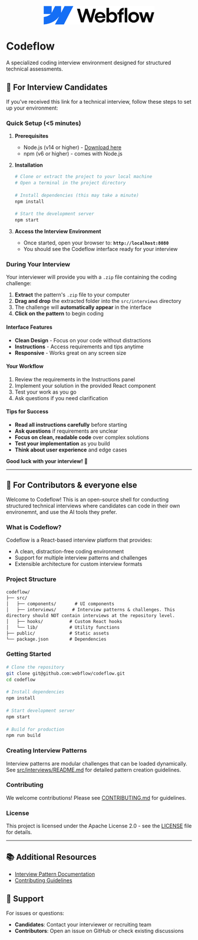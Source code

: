 <div align="center">
  <picture>
    <source media="(prefers-color-scheme: dark)" srcset="./webflow.svg">
    <img alt="Webflow" src="./webflow.svg" width="300">
  </picture>
</div>

# Codeflow

A specialized coding interview environment designed for structured technical assessments.


## 🎯 For Interview Candidates

If you've received this link for a technical interview, follow these steps to set up your environment:

### Quick Setup (<5 minutes)

1. **Prerequisites**
   - Node.js (v14 or higher) - [Download here](https://nodejs.org/)
   - npm (v6 or higher) - comes with Node.js

2. **Installation**
   ```bash
   # Clone or extract the project to your local machine
   # Open a terminal in the project directory

   # Install dependencies (this may take a minute)
   npm install

   # Start the development server
   npm start
   ```

3. **Access the Interview Environment**
   - Once started, open your browser to: **`http://localhost:8080`**
   - You should see the Codeflow interface ready for your interview

### During Your Interview

Your interviewer will provide you with a `.zip` file containing the coding challenge:

1. **Extract** the pattern's `.zip` file to your computer
2. **Drag and drop** the extracted folder into the `src/interviews` directory
3. The challenge will **automatically appear** in the interface
4. **Click on the pattern** to begin coding

#### Interface Features
- **Clean Design** - Focus on your code without distractions
- **Instructions** - Access requirements and tips anytime
- **Responsive** - Works great on any screen size

#### Your Workflow
1. Review the requirements in the Instructions panel
2. Implement your solution in the provided React component
3. Test your work as you go
4. Ask questions if you need clarification


#### Tips for Success
- **Read all instructions carefully** before starting
- **Ask questions** if requirements are unclear
- **Focus on clean, readable code** over complex solutions
- **Test your implementation** as you build
- **Think about user experience** and edge cases

**Good luck with your interview!** 🚀

---

## 👥 For Contributors & everyone else

Welcome to Codeflow! This is an open-source shell for conducting structured technical interviews where candidates can code in their own environemnt, and use the AI tools they prefer. 

### What is Codeflow?

Codeflow is a React-based interview platform that provides:
- A clean, distraction-free coding environment
- Support for multiple interview patterns and challenges
- Extensible architecture for custom interview formats


### Project Structure

```
codeflow/
├── src/
│   ├── components/       # UI components
│   ├── interviews/      # Interview patterns & challenges. This directory should NOT contain interviews at the repository level.
│   ├── hooks/          # Custom React hooks
│   └── lib/            # Utility functions
├── public/             # Static assets
└── package.json        # Dependencies
```

### Getting Started

```bash
# Clone the repository
git clone git@github.com:webflow/codeflow.git
cd codeflow

# Install dependencies
npm install

# Start development server
npm start

# Build for production
npm run build
```

### Creating Interview Patterns

Interview patterns are modular challenges that can be loaded dynamically. See [src/interviews/README.md](./src/interviews/README.md) for detailed pattern creation guidelines.

### Contributing

We welcome contributions! Please see [CONTRIBUTING.md](./CONTRIBUTING.md) for guidelines.

### License

This project is licensed under the Apache License 2.0 - see the [LICENSE](./LICENSE) file for details.

---

## 📚 Additional Resources

- [Interview Pattern Documentation](./src/interviews/README.md)
- [Contributing Guidelines](./CONTRIBUTING.md)

## 🤝 Support

For issues or questions:
- **Candidates**: Contact your interviewer or recruiting team
- **Contributors**: Open an issue on GitHub or check existing discussions